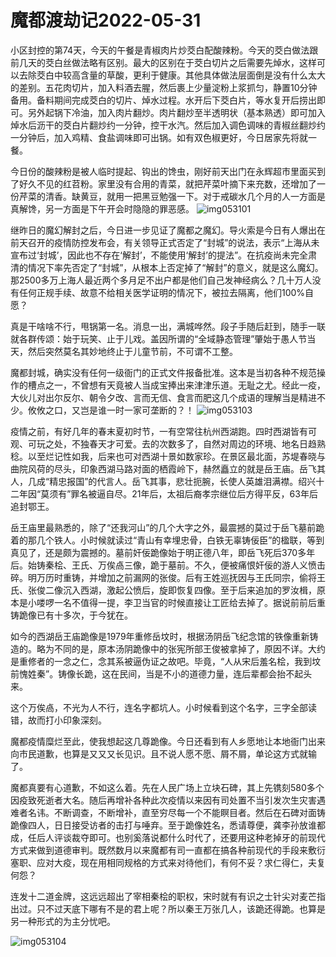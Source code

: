 # 魔都渡劫记2022-05-31

小区封控的第74天，今天的午餐是青椒肉片炒茭白配酸辣粉。今天的茭白做法跟前几天的茭白丝做法略有区别。最大的区别在于茭白切片之后需要先焯水，这样可以去除茭白中较高含量的草酸，更利于健康。其他具体做法层面倒是没有什么太大的差别。五花肉切片，加入料酒去腥，然后裹上少量淀粉上浆抓匀，静置10分钟备用。备料期间完成茭白的切片、焯水过程。水开后下茭白片，等水复开后捞出即可。另外起锅下冷油，加入肉片翻炒。肉片翻炒至半透明状（基本熟透）即可加入焯水后沥干的茭白片翻炒约一分钟，控干水汽。然后加入调色调味的青椒丝翻炒约一分钟后，加入鸡精、食盐调味即可出锅。如有双色椒更好，今日居家先将就一餐。

今日份的酸辣粉是被人临时提起、钩出的馋虫，刚好前天出门在永辉超市里面买到了好久不见的红苕粉。家里没有合用的青菜，就把芹菜叶摘下来充数，还增加了一份芹菜的清香。缺黄豆，就用一把黑豆勉强一下。对于戒碳水几个月的人一方面是真解馋，另一方面是下午开会时隐隐的罪恶感。
<img decoding="async" src="https://i0.wp.com/s2.loli.net/2022/05/31/iUwtKjBfJZd4xMH.jpg?w=640&#038;ssl=1" alt="img053101" data-recalc-dims="1" />

继昨日的魔幻解封之后，今日进一步见证了魔都之魔幻。导火索是今日有人爆出在前天召开的疫情防控发布会，有关领导正式否定了“封城”的说法，表示“上海从未宣布过‘封城’，因此也不存在‘解封’，不能使用‘解封’的提法”。在抗疫尚未完全肃清的情况下率先否定了“封城”，从根本上否定掉了“解封”的意义，就是这么魔幻。那2500多万上海人最近两个多月足不出户都是他们自己发神经病么？几十万人没有任何正规手续、故意不给相关医学证明的情况下，被拉去隔离，他们100%自愿？

真是干啥啥不行，甩锅第一名。消息一出，满城哗然。段子手随后赶到，随手一联就各群传颂：始于玩笑、止于儿戏。盖因所谓的“全域静态管理”肇始于愚人节当天，然后突然莫名其妙地终止于儿童节前，不可谓不工整。

魔都封城，确实没有任何一级衙门的正式文件报备批准。这本是当初各种不规范操作的槽点之一，不曾想有天竟被人当成宝捧出来津津乐道。无耻之尤。经此一疫，大伙儿对出尔反尔、朝令夕改、言而无信、食言而肥这几个成语的理解当是精进不少。攸攸之口，又岂是谁一时一家可垄断的？！
<img decoding="async" src="https://i0.wp.com/s2.loli.net/2022/05/31/x3tTe7qBMkVChcQ.jpg?w=640&#038;ssl=1" alt="img053103" data-recalc-dims="1" />

疫情之前，有好几年的春末夏初时节，一有空常往杭州西湖跑。四时西湖皆有可观、可玩之处，不独春天才可爱。去的次数多了，自然对周边的环境、地名日趋熟稔。以至烂记性如我，后来也可对西湖十景如数家珍。在景区最北面，苏堤春晓与曲院风荷的尽头，印象西湖马路对面的栖霞岭下，赫然矗立的就是岳王庙。岳飞其人，几成“精忠报国”的代言人。岳飞其事，悲壮扼腕，长使人英雄泪满襟。绍兴十二年因“莫须有”罪名被逼自尽。21年后，太祖后裔孝宗继位后方得平反，63年后追封鄂王。

岳王庙里最熟悉的，除了“还我河山”的几个大字之外，最震撼的莫过于岳飞墓前跪着的那几个铁人。小时候就读过“青山有幸埋忠骨，白铁无辜铸佞臣”的楹联，等到真见了，还是颇为震撼的。墓前奸佞跪像始于明正德八年，即岳飞死后370多年后。始铸秦桧、王氏、万俟卨三像，跪于墓前。不久，便被痛恨奸佞的游人义愤击碎。明万历时重铸，并增加之前漏网的张俊。后有王姓巡抚因与王氏同宗，偷将王氏、张俊二像沉入西湖，激起公愤后，旋即恢复四像。至于后来追加的罗汝楫，原本是小喽啰一名不值得一提，李卫当官的时候直接让工匠给去掉了。据说前前后重铸跪像已有十多次，于今犹在。

如今的西湖岳王庙跪像是1979年重修岳坟时，根据汤阴岳飞纪念馆的铁像重新铸造的。略为不同的是，原本汤阴跪像中的张宪所部王俊被拿掉了，原因不详。大约是重修者的一念之仁，念其系被逼伪证之故吧。毕竟，“人从宋后羞名桧，我到坟前愧姓秦”。铸像长跪，这在民间，当是不小的道德力量，连后辈都会抬不起头来。

这个万俟卨，不光为人不行，连名字都坑人。小时候看到这个名字，三字全部读错，故而打小印象深刻。

魔都疫情糜烂至此，使我想起这几尊跪像。今日还看到有人乡愿地让本地衙门出来向市民道歉，也算是又又又长见识。且不说人愿不愿、屑不屑，单论这方式就输了。

魔都真要有心道歉，不如这么着。先在人民广场上立块石碑，其上先镌刻580多个因疫致死逝者大名。随后再增补各种此次疫情以来因有司处置不当引发次生灾害遇难者名讳。不断调查，不断增补，直至穷尽每一个不能瞑目者。然后在石碑对面铸跪像四人，日日接受访者的击打与唾弃。至于跪像姓名，悉请尊便，龚李孙放谁都成，任后人评谈裁夺即可。也别奚落说都什么时代了，还要用这种老掉牙的前现代方式来做到道德审判。既然数月以来魔都有司一直都在搞各种前现代的手段来敷衍塞职、应对大疫，现在用相同规格的方式来对待他们，有何不妥？求仁得仁，夫复何怨？

连发十二道金牌，这远远超出了宰相秦桧的职权，宋时就有有识之士针尖对麦芒指出过。只不过天底下哪有不是的君上呢？所以秦王万张几人，该跪还得跪。也算是另一种形式的为主分忧吧。

<img decoding="async" src="https://i0.wp.com/s2.loli.net/2022/05/31/MQFCJ8jXyHgi25l.jpg?w=640&#038;ssl=1" alt="img053104" data-recalc-dims="1" />

